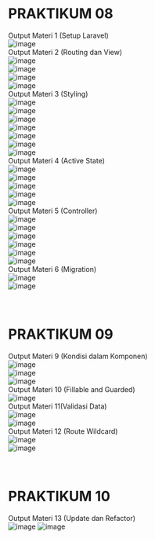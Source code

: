 # PRAKTIKUM 08 <br>
Output Materi 1 (Setup Laravel) <br>
![image](https://github.com/user-attachments/assets/41f60230-8ef5-4a17-a27d-a6fbda32cc3a)<br>
Output Materi 2 (Routing dan View)<br>
![image](https://github.com/user-attachments/assets/73e7c1dc-9cc3-4b34-bb36-d8e802d8389a)<br>
![image](https://github.com/user-attachments/assets/a1c2e1fe-db44-43e0-8790-7ee6113bd6b9)<br>
![image](https://github.com/user-attachments/assets/baa8cdd3-8bb8-43bc-b42b-6135db6b9413)<br>
![image](https://github.com/user-attachments/assets/ee3a93b8-b953-4d64-a307-48d9c915a97d)<br>
Output Materi 3 (Styling)<br>
![image](https://github.com/user-attachments/assets/42ce1ce5-4486-4be2-a57f-e3d6fbe96630)<br>
![image](https://github.com/user-attachments/assets/8713c6ef-6f97-43aa-86cc-bec6733bd1bb)<br>
![image](https://github.com/user-attachments/assets/9a8468ca-ea21-4d34-9b89-b8533faa25b3)<br>
![image](https://github.com/user-attachments/assets/5483ff70-a68b-46e7-9901-055d15d6f4de)<br>
![image](https://github.com/user-attachments/assets/a5cf93e9-6fea-4346-b35c-9f4e972e3f10)<br>
![image](https://github.com/user-attachments/assets/8b8e6970-344d-47a0-805e-ee3eb07cf77f)<br>
![image](https://github.com/user-attachments/assets/e17e5a5d-6283-414c-9813-a12fb27dbb03)<br>
Output Materi 4 (Active State)<br>
![image](https://github.com/user-attachments/assets/df5ca33c-699f-46ae-a5e6-5c90096e744b)<br>
![image](https://github.com/user-attachments/assets/6af20759-d74c-44bd-b38d-e9b5276db14c)<br>
![image](https://github.com/user-attachments/assets/9e632c0a-d830-478b-90df-2d06301db5b9)<br>
![image](https://github.com/user-attachments/assets/bedf7119-d594-43fb-9d2d-ded5f07c4512)<br>
![image](https://github.com/user-attachments/assets/9c1938ae-1383-4182-8f46-c9377cb9ab58)<br>
Output Materi 5 (Controller)<br>
![image](https://github.com/user-attachments/assets/bd785590-09f7-4f2a-8a77-5f527dcf3b11)<br>
![image](https://github.com/user-attachments/assets/98618dce-4499-4707-8ac6-c6128d698d25)<br>
![image](https://github.com/user-attachments/assets/a1d78ea3-fd85-4d5e-947b-668d16cece99)<br>
![image](https://github.com/user-attachments/assets/c0ec7d6c-0366-4a99-8e39-d5b256b3b739)<br>
![image](https://github.com/user-attachments/assets/7019c981-904d-456f-9727-bc2b817c204a)<br>
![image](https://github.com/user-attachments/assets/68ce519e-c541-4e46-8814-92876b866569)<br>
Output Materi 6 (Migration)<br>
![image](https://github.com/user-attachments/assets/14c2245b-5cc9-440d-b5ee-ae382d03e945)<br>
![image](https://github.com/user-attachments/assets/4c2d6a88-5b68-41af-be59-cc254b1eafc4)<br>
<br>
<br>
# PRAKTIKUM 09<br>
Output Materi 9 (Kondisi dalam Komponen)<br>
![image](https://github.com/user-attachments/assets/21dec3f5-d48f-4efa-a64f-34bcd9c9945e)<br>
![image](https://github.com/user-attachments/assets/02cfbd52-8643-4e1c-902f-725e4d776936)<br>
![image](https://github.com/user-attachments/assets/8588bd59-23e4-44e6-821b-942b68118a35)<br>
Output Materi 10 (Fillable and Guarded)<br>
![image](https://github.com/user-attachments/assets/113feb44-5823-4435-92c2-5c4bf8b4b45c)<br>
Output Materi 11(Validasi Data)<br>
![image](https://github.com/user-attachments/assets/16acd50c-ab84-42b3-976d-ce420aaa3d88)<br>
![image](https://github.com/user-attachments/assets/94c6649e-854c-4ceb-87df-8130064021e8)<br>
Output Materi 12 (Route Wildcard)<br>
![image](https://github.com/user-attachments/assets/a1f5c36e-1b1e-485f-8d1b-22ee7f65b575)<br>
![image](https://github.com/user-attachments/assets/3abd0d30-ef09-4c24-b656-672cb4b8ab56)<br>
<br>
<br>
# PRAKTIKUM 10<br>
Output Materi 13 (Update dan Refactor)<br>
![image](https://github.com/user-attachments/assets/0fa3f49c-b6dd-493c-89dc-c3814fc615b8)
![image](https://github.com/user-attachments/assets/1e9bc9f6-243f-4705-bc92-cfb683ae6891)








